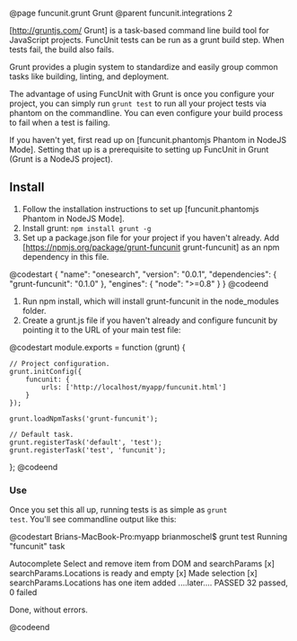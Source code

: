 @page funcunit.grunt Grunt
@parent funcunit.integrations 2

[http://gruntjs.com/ Grunt] is a task-based command line build tool for JavaScript projects. FuncUnit tests can be run 
as a grunt build step. When tests fail, the build also fails.

Grunt provides a plugin system to standardize and easily group common tasks like building, linting, and deployment.

The advantage of using FuncUnit with Grunt is once you configure your project, you can simply run <code>grunt test</code> to run all your project tests via phantom on the commandline.  You can even configure your build process to fail when a test is failing.

If you haven't yet, first read up on [funcunit.phantomjs Phantom in NodeJS Mode].  Setting that up is a prerequisite to setting up FuncUnit in Grunt (Grunt is a NodeJS project).

## Install

1. Follow the installation instructions to set up [funcunit.phantomjs Phantom in NodeJS Mode].
1. Install grunt: <code>npm install grunt -g</code>
1. Set up a package.json file for your project if you haven't already.  Add [https://npmjs.org/package/grunt-funcunit grunt-funcunit] as an npm dependency in this file.

@codestart
{
    "name": "onesearch",
    "version": "0.0.1",
    "dependencies": {
        "grunt-funcunit": "0.1.0"
    },
    "engines": {
        "node": ">=0.8"
    }
}
@codeend

1. Run npm install, which will install grunt-funcunit in the node_modules folder.
1. Create a grunt.js file if you haven't already and configure funcunit by pointing it to the URL of your main test file:

@codestart
module.exports = function (grunt) {

    // Project configuration.
    grunt.initConfig({
        funcunit: {
            urls: ['http://localhost/myapp/funcunit.html']
        }
    });

    grunt.loadNpmTasks('grunt-funcunit');

    // Default task.
    grunt.registerTask('default', 'test');
    grunt.registerTask('test', 'funcunit');

};
@codeend

### Use

Once you set this all up, running tests is as simple as <code>grunt test</code>.  You'll see commandline output like this:

@codestart
Brians-MacBook-Pro:myapp brianmoschel$ grunt test
Running "funcunit" task

 Autocomplete
  Select and remove item from DOM and searchParams
    [x] searchParams.Locations is ready and empty
    [x] Made selection
    [x] searchParams.Locations has one item added
....later....
PASSED
32 passed, 0 failed

Done, without errors.

@codeend